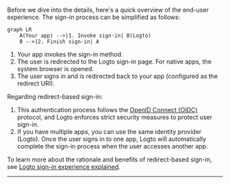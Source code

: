 Before we dive into the details, here's a quick overview of the end-user experience. The sign-in process can be simplified as follows:

```mermaid
graph LR
    A(Your app) -->|1. Invoke sign-in| B(Logto)
    B -->|2. Finish sign-in| A
```

1. Your app invokes the sign-in method.
2. The user is redirected to the Logto sign-in page. For native apps, the system browser is opened.
3. The user signs in and is redirected back to your app (configured as the redirect URI).

Regarding redirect-based sign-in:

1. This authentication process follows the [OpenID Connect (OIDC)](https://openid.net/specs/openid-connect-core-1_0.html) protocol, and Logto enforces strict security measures to protect user sign-in.
2. If you have multiple apps, you can use the same identity provider (Logto). Once the user signs in to one app, Logto will automatically complete the sign-in process when the user accesses another app.

To learn more about the rationale and benefits of redirect-based sign-in, see [Logto sign-in experience explained](https://docs.logto.io/docs/tutorials/get-started/sign-in-experience).

---
